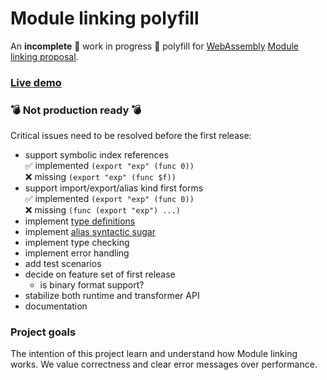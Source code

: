 # Module linking polyfill

An **incomplete** 🚧 work in progress 🚧 polyfill for [WebAssembly](https://webassembly.org/) [Module linking proposal](https://github.com/WebAssembly/module-linking).

### <a href="https://concept-not-found.github.com/module-linking-polyfill">Live demo</a>

### 💣 Not production ready 💣

Critical issues need to be resolved before the first release:

- support symbolic index references<br/>
  ✅ implemented `(export "exp" (func 0))`<br/>
  ❌ missing `(export "exp" (func $f))`
- support import/export/alias kind first forms<br/>
  ✅ implemented `(export "exp" (func 0))`<br/>
  ❌ missing `(func (export "exp") ...)`
- implement [type definitions](https://github.com/WebAssembly/module-linking/blob/main/design/proposals/module-linking/Explainer.md#type-definitions)
- implement [alias syntactic sugar](https://github.com/WebAssembly/module-linking/blob/main/design/proposals/module-linking/Explainer.md#alias-definitions)
- implement type checking
- implement error handling
- add test scenarios
- decide on feature set of first release
  - is binary format support?
- stabilize both runtime and transformer API
- documentation

### Project goals

The intention of this project learn and understand how Module linking works. We value correctness and clear error messages over performance.
